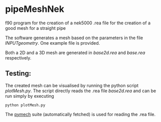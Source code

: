 # pipeMeshNek

f90 program for the creation of a nek5000 .rea file for the creation of a good
mesh for a straight pipe

The software generates a mesh based on the parameters in the file
*INPUTgeometry*. One example file is provided.

Both a 2D and a 3D mesh are generated in *base2d.rea* and *base.rea*
respectively.

## Testing:
The created mesh can be visualised by running the python script *plotMesh.py*.
The script directly reads the .rea file *base2d.rea* and can be run simply
by executing

`python plotMesh.py`

The [pymech](https://github.com/jcanton/pymech) suite (automatically fetched)
is used for reading the .rea file.

